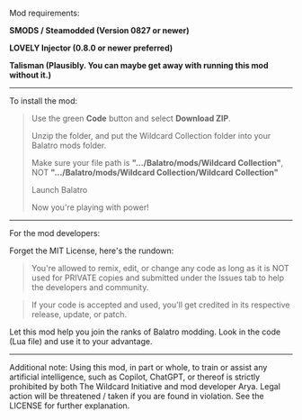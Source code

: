 Mod requirements:

**SMODS / Steamodded (Version 0827 or newer)**

**LOVELY Injector (0.8.0 or newer preferred)**

**Talisman (Plausibly. You can maybe get away with running this mod without it.)**

-----------------------------------------------------------------------------------------------------------------------------
To install the mod:

> Use the green **Code** button and select **Download ZIP**.
>
> Unzip the folder, and put the Wildcard Collection folder into your Balatro mods folder.
>
> Make sure your file path is **".../Balatro/mods/Wildcard Collection"**, NOT **".../Balatro/mods/Wildcard Collection/Wildcard Collection"**
>
> Launch Balatro
>
> Now you're playing with power!
-----------------------------------------------------------------------------------------------------------------------------
For the mod developers:

Forget the MIT License, here's the rundown:
> You're allowed to remix, edit, or change any code as long as it is NOT used for PRIVATE copies and submitted under the Issues tab to help the developers and community.

> If your code is accepted and used, you'll get credited in its respective release, update, or patch.

Let this mod help you join the ranks of Balatro modding. Look in the code (Lua file) and use it to your advantage.

-----------------------------------------------------------------------------------------------------------------------------

Additional note:
Using this mod, in part or whole, to train or assist any artificial intelligence, such as Copilot, ChatGPT, or thereof is strictly prohibited by both The Wildcard Initiative and mod developer Arya. Legal action will be threatened / taken if you are found in violation. See the LICENSE for further explanation.
